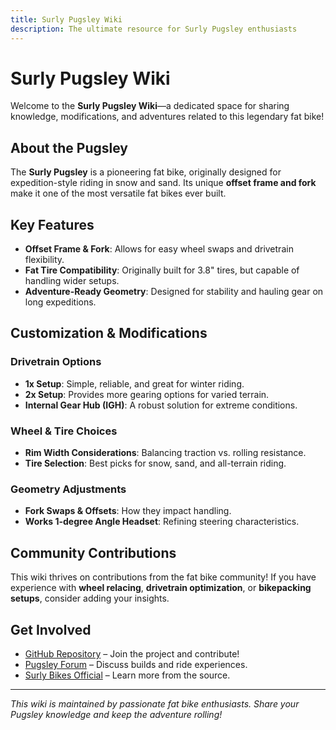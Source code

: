 ```yaml
---
title: Surly Pugsley Wiki
description: The ultimate resource for Surly Pugsley enthusiasts
---
```


# Surly Pugsley Wiki

Welcome to the **Surly Pugsley Wiki**—a dedicated space for sharing knowledge, modifications, and adventures related to this legendary fat bike!

## About the Pugsley

The **Surly Pugsley** is a pioneering fat bike, originally designed for expedition-style riding in snow and sand. Its unique **offset frame and fork** make it one of the most versatile fat bikes ever built.

## Key Features
- **Offset Frame & Fork**: Allows for easy wheel swaps and drivetrain flexibility.
- **Fat Tire Compatibility**: Originally built for 3.8" tires, but capable of handling wider setups.
- **Adventure-Ready Geometry**: Designed for stability and hauling gear on long expeditions.

## Customization & Modifications
### Drivetrain Options
- **1x Setup**: Simple, reliable, and great for winter riding.
- **2x Setup**: Provides more gearing options for varied terrain.
- **Internal Gear Hub (IGH)**: A robust solution for extreme conditions.

### Wheel & Tire Choices
- **Rim Width Considerations**: Balancing traction vs. rolling resistance.
- **Tire Selection**: Best picks for snow, sand, and all-terrain riding.

### Geometry Adjustments
- **Fork Swaps & Offsets**: How they impact handling.
- **Works 1-degree Angle Headset**: Refining steering characteristics.

## Community Contributions
This wiki thrives on contributions from the fat bike community! If you have experience with **wheel relacing**, **drivetrain optimization**, or **bikepacking setups**, consider adding your insights.

## Get Involved
- [GitHub Repository](https://github.com/your-repo-link) – Join the project and contribute!
- [Pugsley Forum](https://example.com) – Discuss builds and ride experiences.
- [Surly Bikes Official](https://surlybikes.com) – Learn more from the source.

---
_This wiki is maintained by passionate fat bike enthusiasts. Share your Pugsley knowledge and keep the adventure rolling!_
